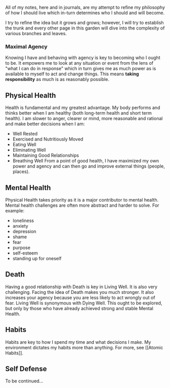 All of my notes, here and in journals, are my attempt to refine my philosophy of how I should live which in-turn determines who I should and will become.

I try to refine the idea but it grows and grows; however, I will try to establish the trunk and every other page in this garden will dive into the complexity of various branches and leaves.
### Maximal Agency
Knowing I have and behaving with agency is key to becoming who I ought to be.  It empowers me to look at any situation or event from the lens of "what I can do in response" which in turn gives me as much power as is available to myself to act and change things.  This means **taking responsibility** as much is as reasonably possible.
## Physical Health
Health is fundamental and my greatest advantage.  My body performs and thinks better when I am healthy (both long-term health and short term health).  I am slower to anger, clearer or mind, more reasonable and rational and make better decisions when I am:
- Well Rested
- Exercised and Nutritiously Moved
- Eating Well
- Eliminating Well
- Maintaining Good Relationships
- Breathing Well
From a point of good health, I have maximized my own power and agency and can then go and improve external things (people, places).
## Mental Health
Physical Health takes priority as it is a major contributor to mental health.  Mental health challenges are often more abstract and harder to solve. For example:
- loneliness
- anxiety
- depression
- shame
- fear
- purpose
- self-esteem
- standing up for oneself
## Death
Having a good relationship with Death is key in Living Well. It is also very challenging.  Facing the idea of Death makes you much stronger.  It also increases your agency because you are less likely to act wrongly out of fear.  Living Well is synonymous with Dying Well.  This ought to be explored, but only by those who have already achieved strong and stable Mental Health.
## Habits
Habits are key to how I spend my time and what decisions I make.  My environment dictates my habits more than anything.  For more, see [[Atomic Habits]].

## Self Defense
To be continued...
